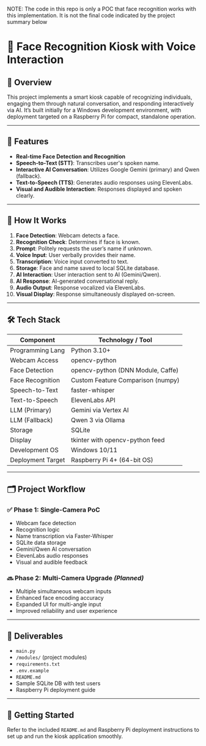 NOTE: The code in this repo is only a POC that face recognition works with this implementation. It is not the final code indicated by the project summary below
# 🤖 Face Recognition Kiosk with Voice Interaction

## 📌 Overview

This project implements a smart kiosk capable of recognizing individuals, engaging them through natural conversation, and responding interactively via AI. It’s built initially for a Windows development environment, with deployment targeted on a Raspberry Pi for compact, standalone operation.

---

## 🚀 Features

* **Real-time Face Detection and Recognition**
* **Speech-to-Text (STT)**: Transcribes user's spoken name.
* **Interactive AI Conversation**: Utilizes Google Gemini (primary) and Qwen (fallback).
* **Text-to-Speech (TTS)**: Generates audio responses using ElevenLabs.
* **Visual and Audible Interaction**: Responses displayed and spoken clearly.

---

## 🔄 How It Works

1. **Face Detection**: Webcam detects a face.
2. **Recognition Check**: Determines if face is known.
3. **Prompt**: Politely requests the user’s name if unknown.
4. **Voice Input**: User verbally provides their name.
5. **Transcription**: Voice input converted to text.
6. **Storage**: Face and name saved to local SQLite database.
7. **AI Interaction**: User interaction sent to AI (Gemini/Qwen).
8. **AI Response**: AI-generated conversational reply.
9. **Audio Output**: Response vocalized via ElevenLabs.
10. **Visual Display**: Response simultaneously displayed on-screen.

---

## 🛠️ Tech Stack

| Component         | Technology / Tool                 |
| ----------------- | --------------------------------- |
| Programming Lang  | Python 3.10+                      |
| Webcam Access     | opencv-python                     |
| Face Detection    | opencv-python (DNN Module, Caffe) |
| Face Recognition  | Custom Feature Comparison (numpy) |
| Speech-to-Text    | faster-whisper                    |
| Text-to-Speech    | ElevenLabs API                    |
| LLM (Primary)     | Gemini via Vertex AI              |
| LLM (Fallback)    | Qwen 3 via Ollama                 |
| Storage           | SQLite                            |
| Display           | tkinter with opencv-python feed   |
| Development OS    | Windows 10/11                     |
| Deployment Target | Raspberry Pi 4+ (64-bit OS)       |

---

## 🗂️ Project Workflow

### ✅ **Phase 1: Single-Camera PoC**

* Webcam face detection
* Recognition logic
* Name transcription via Faster-Whisper
* SQLite data storage
* Gemini/Qwen AI conversation
* ElevenLabs audio responses
* Visual and audible feedback

### 🔜 **Phase 2: Multi-Camera Upgrade** *(Planned)*

* Multiple simultaneous webcam inputs
* Enhanced face encoding accuracy
* Expanded UI for multi-angle input
* Improved reliability and user experience

---

## 📁 Deliverables

* `main.py`
* `/modules/` (project modules)
* `requirements.txt`
* `.env.example`
* `README.md`
* Sample SQLite DB with test users
* Raspberry Pi deployment guide

---

## 📖 Getting Started

Refer to the included `README.md` and Raspberry Pi deployment instructions to set up and run the kiosk application smoothly.

 

 
